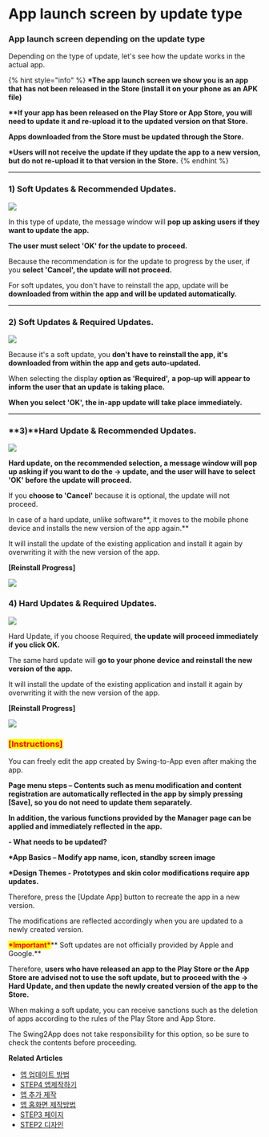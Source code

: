 # App launch screen by update type

### App launch screen depending on the update type

Depending on the type of update, let's see how the update works in the actual app.

{% hint style="info" %}
**\*The app launch screen we show you is an app that has not been released in the Store (install it on your phone as an APK file)**

**\*\*If your app has been released on the Play Store or App Store, you will need to update it and re-upload it to the updated version on that Store.**

**Apps downloaded from the Store must be updated through the Store.**

**\*Users will not receive the update if they update the app to a new version, but do not re-upload it to that version in the Store.**
{% endhint %}

***

### **1)** Soft Updates & Recommended Updates. <mark style="color:blue;"></mark>&#x20;

![](https://wp.swing2app.co.kr/wp-content/uploads/2022/07/%EC%95%B1%EC%97%85%EB%8D%B0%EC%9D%B4%ED%8A%B81.png)

In this type of update, the message window will **pop up asking users if they want to update the app.**&#x20;

**The user must select 'OK' for the update to proceed.**

Because the recommendation is for the update to progress by the user, if you **select 'Cancel', the update will not proceed.**

For soft updates, you don't have to reinstall the app, update will be **downloaded from within the app and will be updated automatically.**

***

### **2)** Soft Updates & Required Updates.&#x20;

![](https://wp.swing2app.co.kr/wp-content/uploads/2022/07/%EC%95%B1%EC%97%85%EB%8D%B0%EC%9D%B4%ED%8A%B82.png)

Because it's a soft update, you **don't have to reinstall the app, it's downloaded from within the app and gets auto-updated.**

When selecting the display **option as 'Required',** **a pop-up will appear to inform the user that an update is taking place.** &#x20;

**When you select 'OK', the in-app update will take place immediately.**

***

### **3)**Hard Update & Recommended Updates. <mark style="color:blue;"></mark>&#x20;

![](https://wp.swing2app.co.kr/wp-content/uploads/2022/07/%EC%95%B1%EC%97%85%EB%8D%B0%EC%9D%B4%ED%8A%B83.png)

**Hard update, on the recommended selection, a message window will pop up asking if you want to do the → update, and the user will have to select 'OK' before the update will proceed.**

If you **choose to 'Cancel'** because it is optional, the update will not proceed.

In case of a hard update, unlike software**, it moves to the mobile phone device and installs the new version of the app again.**

It will install the update of the existing application and install it again by overwriting it with the new version of the app.

**\[Reinstall Progress]**

![](https://wp.swing2app.co.kr/wp-content/uploads/2022/07/%EB%85%B9%ED%99%94\_2022\_07\_07\_11\_36\_49\_697.gif)

### **4)** Hard Updates & Required Updates.&#x20;

![](https://wp.swing2app.co.kr/wp-content/uploads/2022/07/%EC%95%B1%EC%97%85%EB%8D%B0%EC%9D%B4%ED%8A%B84-1.png)

Hard Update, if you choose Required, **the update will proceed immediately if you click OK.**

The same hard update will **go to your phone device and reinstall the new version of the app.**

It will install the update of the existing application and install it again by overwriting it with the new version of the app.

**\[Reinstall Progress]**

![](https://wp.swing2app.co.kr/wp-content/uploads/2022/07/%EB%85%B9%ED%99%94\_2022\_07\_07\_11\_44\_37\_946.gif)

### <mark style="color:red;">\[Instructions]</mark>

You can freely edit the app created by Swing-to-App even after making the app.

**Page menu steps – Contents such as menu modification and content registration are automatically reflected in the app by simply pressing \[Save], so you do not need to update them separately.**

**In addition, the various functions provided by the Manager page can be applied and immediately reflected in the app.**

**- What needs to be updated?**

**\*App Basics – Modify app name, icon, standby screen image**

**\*Design Themes - Prototypes and skin color modifications require app updates.**

Therefore, press the \[Update App] button to recreate the app in a new version.

The modifications are reflected accordingly when you are updated to a newly created version.

<mark style="color:red;">**\*Important\***</mark>** Soft updates are not officially provided by Apple and Google.**

Therefore, **users who have released an app to the Play Store or the App Store are advised not to use the soft update, but to proceed with the → Hard Update, and then update the newly created version of the app to the Store.**

When making a soft update, you can receive sanctions such as the deletion of apps according to the rules of the Play Store and App Store.

The Swing2App does not take responsibility for this option, so be sure to check the contents before proceeding.

**Related Articles**

* [앱 업데이트 방법](https://wp.swing2app.co.kr/documentation/v3manual/app-update/)
* [STEP4 앱제작하기](https://wp.swing2app.co.kr/documentation/v3manual/appcreation/)
* [앱 추가 제작](https://wp.swing2app.co.kr/documentation/v3manual/app-add/)
* [앱 홈화면 제작방법](https://wp.swing2app.co.kr/documentation/v3manual/home/)
* [STEP3 페이지](https://wp.swing2app.co.kr/documentation/v3manual/step3-page/)
* [STEP2 디자인](https://wp.swing2app.co.kr/documentation/v3manual/step2-design/)
